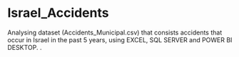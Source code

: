 # Israel_Accidents
Analysing dataset (Accidents_Municipal.csv) that consists accidents that occur in Israel in the past 5 years, using EXCEL, SQL SERVER and POWER BI DESKTOP.
.

